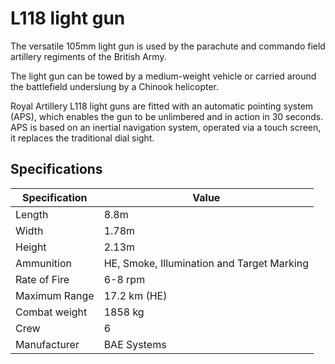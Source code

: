 # L118 light gun

The versatile 105mm light gun is used by the parachute and commando field artillery regiments of the British Army.

The light gun can be towed by a medium-weight vehicle or carried around the battlefield underslung by a Chinook helicopter.

Royal Artillery L118 light guns are fitted with an automatic pointing system (APS), which enables the gun to be unlimbered and in action in 30 seconds. APS is based on an inertial navigation system, operated via a touch screen, it replaces the traditional dial sight.

## Specifications

| Specification  |  Value     |
|------------|-----------|
| Length    | 8.8m     |
| Width     | 1.78m     |
| Height    | 2.13m     |
| Ammunition | HE, Smoke, Illumination and Target Marking |
| Rate of Fire | 6-8 rpm |
| Maximum Range | 17.2 km (HE) |
| Combat weight | 1858 kg |
| Crew | 6 |
| Manufacturer | BAE Systems |
